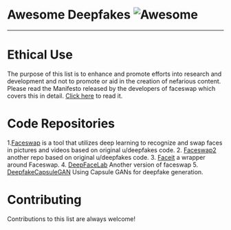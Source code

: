 # Awesome Deepfakes ![Awesome](https://cdn.rawgit.com/sindresorhus/awesome/d7305f38d29fed78fa85652e3a63e154dd8e8829/media/badge.svg)
---
# Ethical Use
The purpose of this list is to enhance and promote efforts into research and development and not to promote or aid in the creation of nefarious content. Please read the Manifesto released by the developers of faceswap which covers this in detail. [Click here](https://github.com/deepfakes/faceswap#manifesto) to read it.

# Code Repositories
1.[Faceswap](https://github.com/deepfakes/faceswap) is a tool that utilizes deep learning to recognize and swap faces in pictures and videos based on original u/deepfakes code.
2. [Faceswap2](https://github.com/joshua-wu/deepfakes_faceswap) another repo based on original u/deepfakes code.
3.  [Faceit](https://github.com/goberoi/faceit) a wrapper around Faceswap.
4. [DeepFaceLab](https://github.com/iperov/DeepFaceLab) Another version of faceswap
5. [DeepfakeCapsuleGAN](https://github.com/snknitin/DeepfakeCapsuleGAN) Using Capsule GANs for deepfake generation.
# Contributing
Contributions to this list are always welcome! 
